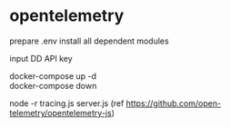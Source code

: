 # opentelemetry

prepare .env
install all dependent modules

input DD API key

docker-compose up -d                                                        
docker-compose down

                                                      
node -r tracing.js server.js (ref https://github.com/open-telemetry/opentelemetry-js)
